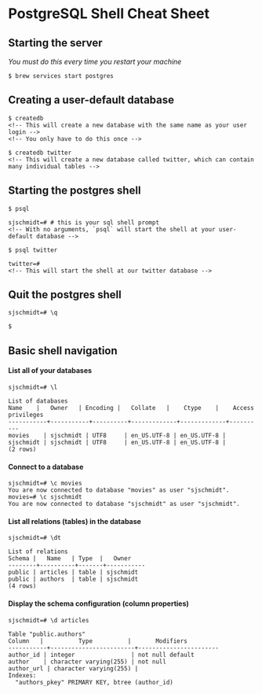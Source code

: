 # PostgreSQL Shell Cheat Sheet

## Starting the server
*You must do this every time you restart your machine*
```
$ brew services start postgres
```

## Creating a user-default database
```
$ createdb
<!-- This will create a new database with the same name as your user login -->
<!-- You only have to do this once -->

$ createdb twitter
<!-- This will create a new database called twitter, which can contain many individual tables -->
```

## Starting the postgres shell
```
$ psql

sjschmidt=# # this is your sql shell prompt
<!-- With no arguments, `psql` will start the shell at your user-default database -->

$ psql twitter

twitter=#
<!-- This will start the shell at our twitter database -->
```

## Quit the postgres shell
```
sjschmidt=# \q

$
```

## Basic shell navigation
#### List all of your databases
```
sjschmidt=# \l

List of databases
Name    |   Owner   | Encoding |   Collate   |    Ctype    |    Access privileges
-----------+-----------+----------+-------------+-------------+----------
movies    | sjschmidt | UTF8     | en_US.UTF-8 | en_US.UTF-8 |
sjschmidt | sjschmidt | UTF8     | en_US.UTF-8 | en_US.UTF-8 |
(2 rows)

```

#### Connect to a database
```
sjschmidt=# \c movies
You are now connected to database "movies" as user "sjschmidt".
movies=# \c sjschmidt
You are now connected to database "sjschmidt" as user "sjschmidt".
```

#### List all relations (tables) in the database
```
sjschmidt=# \dt

List of relations
Schema |   Name   | Type  |   Owner
--------+----------+-------+-----------
public | articles | table | sjschmidt
public | authors  | table | sjschmidt
(4 rows)
```

#### Display the schema configuration (column properties)
```
sjschmidt=# \d articles

Table "public.authors"
Column   |          Type          |       Modifiers
-----------+------------------------+-----------------------
author_id | integer                | not null default
author    | character varying(255) | not null
author_url | character varying(255) |
Indexes:
  "authors_pkey" PRIMARY KEY, btree (author_id)
```
